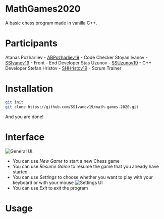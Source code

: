# MathGames2020
A basic chess program made in vanilla C++.

# Participants
Atanas Pozharliev - [ABPozharliev19](https://github.com/ABPozharliev19) - Code Checker
Stoyan Ivanov - [SSIvanov19](https://github.com/SSIvanov19) - Front - End Developer
Stas Uzunov - [SSUzunov19](https://github.com/SSUzunov19) - C++ Developer
Stefan Hristov - [SHHristov19](https://github.com/SHHristov19) - Scrum Trainer

# Installation
```bash
git init
git clone https://github.com/SSIvanov19/math-games-2020.git 
```
And you are done!
# Interface
![General UI.](https://i.imgur.com/eEUCXiW.png)
- You can use _New Game_ to start a new Chess game
- You can use _Resume Game_ to resume the game that you already have started
- You can use _Settings_ to choose whether you want to play with your keyboard or with your mouse
![Settings UI](https://i.imgur.com/dPnmitw.png)
- You can use _Exit_ to exit the program
   

# Usage 


